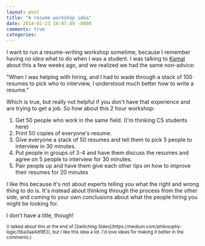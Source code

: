 ```yaml
---
layout: post
title: "A resume workshop idea"
date: 2014-02-23 10:07:49 -0800
comments: true
categories: 
---
```



I want to run a resume-writing workshop sometime, because I remember
having *no idea* what to do when I was a student. I was talking to
[Kamal](https://twitter.com/kmrhb) about this a few weeks ago, and we
realized we had the same non-advice:

"When I was helping with hiring, and I had to wade through a stack of
100 resumes to pick who to interview, I understood much better how to
write a resume."

Which is true, but really not helpful if you don't have that
experience and are trying to get a job. So how about this 2 hour
workshop:

1. Get 50 people who work in the same field. (I'm thinking CS students
   here)
2. Print 50 copies of everyone's resume.
3. Give everyone a stack of 50 resumes and tell them to pick 5 people
   to interview in 30 minutes.
4. Put people in groups of 3-4 and have them discuss the resumes and
   agree on 5 people to interview for 30 minutes.
5. Pair people up and have them give each other tips on how to improve
   their resumes for 20 minutes

<!-- more -->

I like this because it's not about experts telling you what the right
and wrong thing to do is. It's instead about thinking through the
process from the other side, and coming to your own conclusions about
what the people hiring you might be looking for.

I don't have a title, though!

<small>
(I talked about this at the end of
[Switching Sides](https://medium.com/philosophy-logic/5ba3aa4df8f2),
but I like this idea a lot. I'd love ideas for making it better in the
comments.)
</small>
